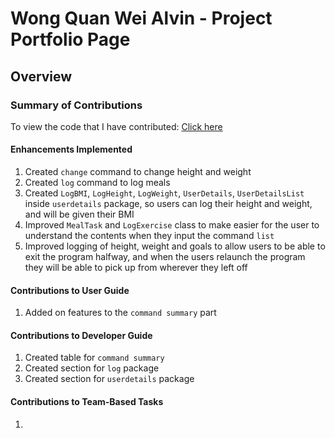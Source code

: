 # Wong Quan Wei Alvin - Project Portfolio Page

## Overview

### Summary of Contributions

To view the code that I have contributed: [Click here](https://nus-cs2113-ay2324s2.github.io/tp-dashboard/?search=alvin&sort=groupTitle&sortWithin=title&timeframe=commit&mergegroup=&groupSelect=groupByAuthors&breakdown=true&checkedFileTypes=docs~functional-code~test-code~other&since=2024-02-23&tabOpen=true&tabType=authorship&tabAuthor=alvinnnnnnnnnn&tabRepo=AY2324S2-CS2113-W12-2%2Ftp%5Bmaster%5D&authorshipIsMergeGroup=false&authorshipFileTypes=docs~functional-code~test-code&authorshipIsBinaryFileTypeChecked=false&authorshipIsIgnoredFilesChecked=false)

#### Enhancements Implemented
1. Created `change` command to change height and weight
2. Created `log` command to log meals 
3. Created `LogBMI`, `LogHeight`, `LogWeight`, `UserDetails`, `UserDetailsList` inside
`userdetails` package, so users can log their height and weight, and will be given their 
BMI
4. Improved `MealTask` and `LogExercise` class to make easier for the user to understand
the contents when they input the command `list`
5. Improved logging of height, weight and goals to allow users to be able to exit the
program halfway, and when the users relaunch the program they will be able to pick up
from wherever they left off

#### Contributions to User Guide
1. Added on features to the `command summary` part

#### Contributions to Developer Guide
1. Created table for `command summary`
2. Created section for `log` package
3. Created section for `userdetails` package

#### Contributions to Team-Based Tasks
1. 